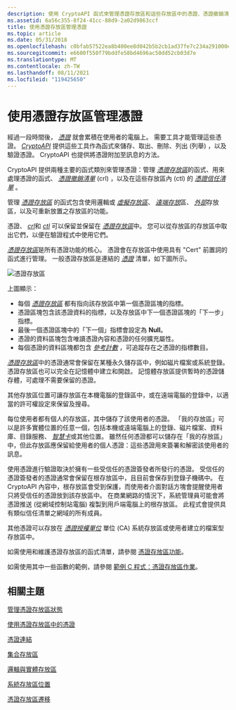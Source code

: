 ```yaml
---
description: 使用 CryptoAPI 函式來管理憑證存放區和這些存放區中的憑證、憑證撤銷清單，以及憑證信任清單。
ms.assetid: 6a56c355-8f24-41cc-88d9-2a02d9863ccf
title: 使用憑證存放區管理憑證
ms.topic: article
ms.date: 05/31/2018
ms.openlocfilehash: c0bfab57522ea8b400ee8d042b5b2cb1ad37fe7c234a291000eb516b11a6be0a
ms.sourcegitcommit: e6600f550f79bddfe58bd4696ac50dd52cb03d7e
ms.translationtype: MT
ms.contentlocale: zh-TW
ms.lasthandoff: 08/11/2021
ms.locfileid: "119425650"
---
```

# <a name="managing-certificates-with-certificate-stores"></a>使用憑證存放區管理憑證

經過一段時間後， [*憑證*](../secgloss/c-gly.md) 就會累積在使用者的電腦上。 需要工具才能管理這些憑證。 [*CryptoAPI*](../secgloss/c-gly.md) 提供這些工具作為函式來儲存、取出、刪除、列出 (列舉) ，以及驗證憑證。 CryptoAPI 也提供將憑證附加至訊息的方法。

CryptoAPI 提供兩種主要的函式類別來管理憑證：管理 [*憑證存放區*](../secgloss/c-gly.md)的函式、用來處理憑證的函式、 [*憑證撤銷清單*](../secgloss/c-gly.md) (crl) ，以及在這些存放區內 (ctl) 的 [*憑證信任清單*](../secgloss/c-gly.md) 。

管理 [*憑證存放區*](../secgloss/c-gly.md) 的函式包含使用邏輯或 [*虛擬存放區*](../secgloss/v-gly.md)、 [*遠端存放*](../secgloss/r-gly.md)區、 [*外部*](../secgloss/e-gly.md)存放區，以及可重新放置之存放區的功能。

憑證、 [*crl*](../secgloss/c-gly.md)和 [*ctl*](../secgloss/c-gly.md) 可以保留並保留在 [*憑證存放區*](../secgloss/c-gly.md)中。 您可以從存放區的存放區中取出它們，以便在驗證程式中使用它們。

[*憑證存放區*](../secgloss/c-gly.md)是所有憑證功能的核心。 憑證會在存放區中使用具有 "Cert" 前置詞的函式進行管理。 一般憑證存放區是連結的 [*憑證*](../secgloss/c-gly.md) 清單，如下圖所示。

![憑證存放區](images/certstore1.png)

上圖顯示：

-   每個 [*憑證存放區*](../secgloss/c-gly.md) 都有指向該存放區中第一個憑證區塊的指標。
-   憑證區塊包含該憑證資料的指標，以及存放區中下一個憑證區塊的「下一步」指標。
-   最後一個憑證區塊中的「下一個」指標會設定為 **Null**。
-   憑證的資料區塊包含唯讀憑證內容和憑證的任何擴充屬性。
-   每個憑證的資料區塊都包含 [*參考計數*](../secgloss/r-gly.md) ，可追蹤存在之憑證的指標數目。

[*憑證存放區*](../secgloss/c-gly.md)中的憑證通常會保留在某種永久儲存區中，例如磁片檔案或系統登錄。 憑證存放區也可以完全在記憶體中建立和開啟。 記憶體存放區提供暫時的憑證儲存體，可處理不需要保留的憑證。

其他存放區位置可讓存放區在本機電腦的登錄區中，或在遠端電腦的登錄中，以適當的許可權設定來保留及搜尋。

每位使用者都有個人的存放區，其中儲存了該使用者的憑證。 「我的存放區」可以是許多實體位置的任意一個，包括本機或遠端電腦上的登錄、磁片檔案、資料庫、目錄服務、 [*智慧卡*](../secgloss/s-gly.md)或其他位置。 雖然任何憑證都可以儲存在「我的存放區」中，但此存放區應保留給使用者的個人憑證：這些憑證用來簽署和解密該使用者的訊息。

使用憑證進行驗證取決於擁有一些受信任的憑證簽發者所發行的憑證。 受信任的憑證簽發者的憑證通常會保留在根存放區中，且目前會保存到登錄子機碼中。 在 CryptoAPI 內容中，根存放區會受到保護，而使用者介面對話方塊會提醒使用者只將受信任的憑證放到該存放區中。 在商業網路的情況下，系統管理員可能會將憑證推送 (從網域控制站電腦) 複製到用戶端電腦上的根存放區。 此程式會提供具有類似信任清單之網域的所有成員。

其他憑證可以存放在 [*憑證授權單位*](../secgloss/c-gly.md) 單位 (CA) 系統存放區或使用者建立的檔案型存放區中。

如需使用和維護憑證存放區的函式清單，請參閱 [憑證存放區功能](cryptography-functions.md)。

如需使用其中一些函數的範例，請參閱 [範例 C 程式：憑證存放區作業](example-c-program-certificate-store-operations.md)。

## <a name="related-topics"></a>相關主題

<dl> <dt>

[管理憑證存放區狀態](managing-a-certificate-store-state.md)
</dt> <dt>

[使用憑證存放區中的憑證](working-with-certificates-in-certificate-stores.md)
</dt> <dt>

[憑證連結](certificate-links.md)
</dt> <dt>

[集合存放區](collection-stores.md)
</dt> <dt>

[邏輯與實體存放區](logical-and-physical-stores.md)
</dt> <dt>

[系統存放區位置](system-store-locations.md)
</dt> <dt>

[憑證存放區遷移](certificate-store-migration.md)
</dt> </dl>

 

 
